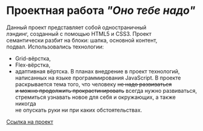 # Проектная работа **_"Оно тебе надо"_**

  Данный проект представляет собой одностраничный  
лэндинг, созданный с помощью HTML5 и CSS3. Проект  
семантически разбит на блоки: шапка, основной контент,  
подвал. Использовались технологии: 
  * Grid-вёрстка,
  * Flex-вёрстка,  
  * адаптивная вёртска.
  В планах внедрение в проект технологий,  
написанных на языке программирования JavaScript. В проекте  
раскрывается тема того, что человеку ~~не надо развиваться  
и можно продолжить прокрастинировать~~ всегда нужно развиваться,  
стремиться узнавать новое для себя и окружающих, а также никогда  
не опускать руки ни при каких обстоятельствах.

[Ссылка на проект](https://proggi28.github.io/Ono-tebe-nado/ "Ссылка на проект")

